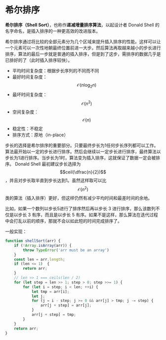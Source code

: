 # 希尔排序

**希尔排序（Shell Sort）**，也称作**递减增量排序算法**，以起设计者 Donald Shell 的名字命名，是插入排序的一种更高效的改进版本。

希尔排序通过将比较的全部元素分为几个区域来提升插入排序的性能。这样可以让一个元素可以一次性地朝最终位置前进一大步。然后算法再取越来越小的步长进行排序，算法的最后一步就是普通的插入排序，但是到了这步，需排序的数据几乎是已排好的了（此时插入排序较快）。

* 平均时间复杂度：根据步长序列的不同而不同
* 最好时间复杂度：$$\mathcal{O}({n}\log_{2}{n})$$
* 最坏时间复杂度：$$\mathcal{O}({n}^{2})$$
* 空间复杂度：$$\mathcal{O}(n)$$
* 稳定性：不稳定
* 排序方式：原地（in-place）

步长的选择是希尔排序的重要部分。只要最终步长为1任何步长序列都可以工作。算法最开始以一定的步长进行排序。然后会继续以一定步长进行排序，最终算法以步长为1进行排序。当步长为1时，算法变为插入排序，这就保证了数据一定会被排序。 Donald Shell 最初建议步长选择为 $$ceil(\dfrac{n}{2})$$，并且对步长取半直到步长达到1。虽然这样取可以比 $$\mathcal{O}(n^{2})$$ 类的算法（插入排序）更好，但这样仍然有减少平均时间和最差时间的余地。

比如，如果一个数列以步长5进行了排序然后再以步长 3 进行排序，那么该数列不仅是以步长 3 有序，而且是以步长 5 有序。如果不是这样，那么算法在迭代过程中会打乱以前的顺序，那就不会以如此短的时间完成排序了。

一般实现：

```js
function shellSort(arr) {
    if (!Array.isArray(arr)) {
        throw TypeError('arr must be an array')
    }
    const len = arr.length;
    if (len <= 1)  {
        return arr;
    }
    // len >> 1 === ceils(len / 2)
    for (let step = len >> 1; step > 0; step >>= 1) {
        for (let i = step; i < len; ++i) {
            let tmp = arr[i];
            let j;
            for (j = i - step; j >= 0 && arr[j] > tmp; j -= step) {
                arr[j + step] = arr[j];
            }
            arr[j + step] = tmp;
        }
    }
    return arr;
}
```



